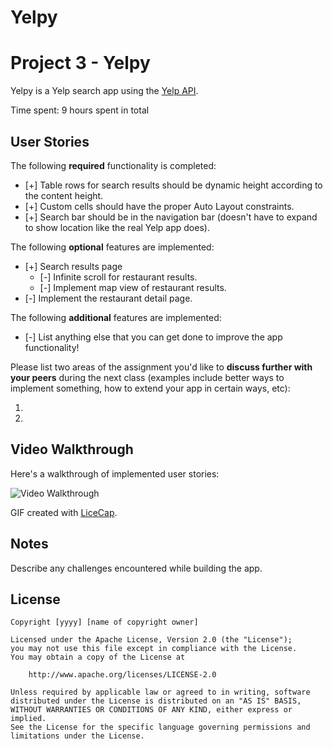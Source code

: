 # Yelpy
# Project 3 - Yelpy

Yelpy is a Yelp search app using the [Yelp API](http://www.yelp.com/developers/documentation/v2/search_api).

Time spent: 9 hours spent in total

## User Stories

The following **required** functionality is completed:

- [+] Table rows for search results should be dynamic height according to the content height.
- [+] Custom cells should have the proper Auto Layout constraints.
- [+] Search bar should be in the navigation bar (doesn't have to expand to show location like the real Yelp app does).

The following **optional** features are implemented:

- [+] Search results page
   - [-] Infinite scroll for restaurant results.
   - [-] Implement map view of restaurant results.
- [-] Implement the restaurant detail page.

The following **additional** features are implemented:

- [-] List anything else that you can get done to improve the app functionality!

Please list two areas of the assignment you'd like to **discuss further with your peers** during the next class (examples include better ways to implement something, how to extend your app in certain ways, etc):

1. 
2. 

## Video Walkthrough 

Here's a walkthrough of implemented user stories:

<img src='http://i.imgur.com/O5MR5mE.gif' title='Video Walkthrough' width='' alt='Video Walkthrough' />

GIF created with [LiceCap](http://www.cockos.com/licecap/).

## Notes

Describe any challenges encountered while building the app.

## License

    Copyright [yyyy] [name of copyright owner]

    Licensed under the Apache License, Version 2.0 (the "License");
    you may not use this file except in compliance with the License.
    You may obtain a copy of the License at

        http://www.apache.org/licenses/LICENSE-2.0

    Unless required by applicable law or agreed to in writing, software
    distributed under the License is distributed on an "AS IS" BASIS,
    WITHOUT WARRANTIES OR CONDITIONS OF ANY KIND, either express or implied.
    See the License for the specific language governing permissions and
    limitations under the License.
